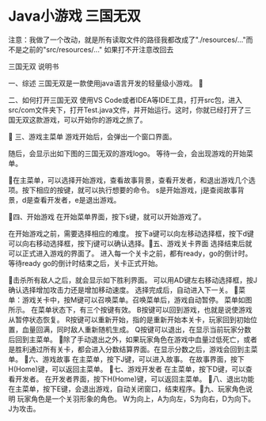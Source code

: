 # Java小游戏 三国无双

注意：我做了一个改动，就是所有读取文件的路径我都改成了"./resources/..."而不是之前的"src/resources/..."
如果打不开注意改回去



三国无双 说明书

一、综述 三国无双是一款使用java语言开发的轻量级小游戏。 

二、如何打开三国无双 使用VS Code或者IDEA等IDE工具，打开src包，进入src/com文件夹下，打开Test.java文件，并开始运行。这时，你就已经打开了三国无双这款游戏，可以开始你的游戏之旅了。

 三、游戏主菜单 游戏开始后，会弹出一个窗口界面。

随后，会显示出如下图的三国无双的游戏logo。 等待一会，会出现游戏的开始菜单。

在主菜单，可以选择开始游戏，查看故事背景，查看开发者，和退出游戏几个选项。按下相应的按键，就可以执行想要的命令。 s是开始游戏，j是查阅故事背景，d是查看开发者，e是退出游戏。

四、开始游戏 在开始菜单界面，按下s键，就可以开始游戏了。

在开始游戏之前，需要选择相应的难度。 按下a键可以向左移动选择框，按下d键可以向右移动选择框，按下j键可以确认选择。五、游戏关卡界面 选择结束后就可以正式进入游戏的界面了。 进入每一个关卡之前，都有ready，go的倒计时。 等待ready go的倒计时结束之后，关卡正式开始。

击杀所有敌人之后，就会显示如下胜利界面。 可以用AD键左右移动选择框，按J确认选择增加攻击力还是增加移动速度。 选择完成后，自动进入下一关。 菜单：游戏关卡中，按M键可以召唤菜单。召唤菜单后，游戏自动暂停。 菜单如图所示。 在菜单状态下，有三个按键有效。 B按键可以回到游戏，也就是说使游戏从暂停状态恢复。 R按键可以重新开始，指的是重新开始本关卡，玩家回到初始位置，血量回满，同时敌人重新随机生成。 Q按键可以退出，在显示当前玩家分数后回到主菜单。 除了手动退出之外，如果玩家角色在游戏中血量过低死亡，或者是胜利通过所有关卡，都会进入分数结算界面。在显示分数之后，游戏会回到主菜单。 六、游戏故事 在主菜单，按下J键，可以进入故事。 在故事界面，按下H(Home)键，可以返回主菜单。 七、游戏开发者 在主菜单，按下D键，可以查看开发者。 在开发者界面，按下H(Home)键，可以返回主菜单。 八、退出功能 在主菜单，按下E键，会退出游戏，自动关闭窗口，结束程序。九、玩家角色说明 玩家角色是一个关羽形象的角色。 W为向上，A为向左，S为向右，D为向下。J为攻击。
